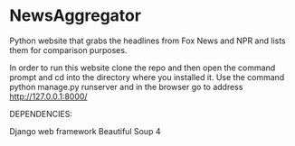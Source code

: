 # NewsAggregator
Python website that grabs the headlines from Fox News and NPR and lists them for comparison purposes.


In order to run this website clone the repo and then open the command prompt and cd into the directory where you installed it.
Use the command python manage.py runserver and in the browser go to address http://127.0.0.1:8000/


DEPENDENCIES:

Django web framework
Beautiful Soup 4
